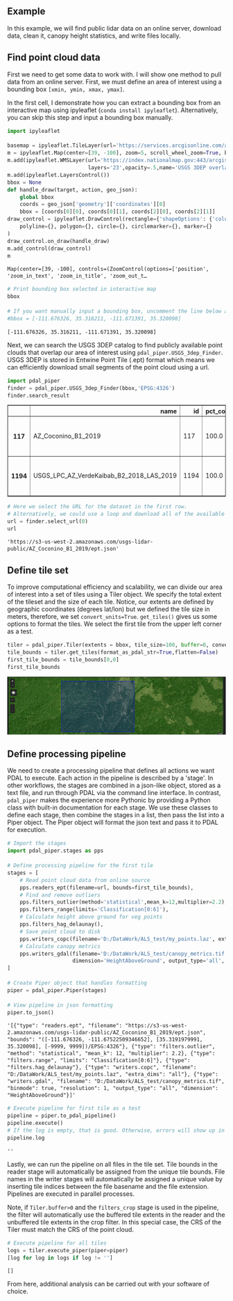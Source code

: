 ## Example

In this example, we will find public lidar data on an online server, download data, clean it, canopy height statistics, and write files locally.

## Find point cloud data
First we need to get some data to work with. I will show one method to pull data from an online server. First, we must define an area of interest using a bounding box `[xmin, ymin, xmax, ymax]`. 

In the first cell, I demonstrate how you can extract a bounding box from an interactive map using ipyleaflet (`conda install ipyleaflet`). Alternatively, you can skip this step and input a bounding box manually.


```python
import ipyleaflet

basemap = ipyleaflet.TileLayer(url='https://services.arcgisonline.com/arcgis/rest/services/World_Imagery/MapServer/tile/{z}/{y}/{x}')
m = ipyleaflet.Map(center=[39, -100], zoom=5, scroll_wheel_zoom=True, basemap=basemap)
m.add(ipyleaflet.WMSLayer(url='https://index.nationalmap.gov:443/arcgis/services/3DEPElevationIndex/MapServer/WmsServer?',
                          layers='23',opacity=.5,name='USGS 3DEP overlay'))
m.add(ipyleaflet.LayersControl())
bbox = None
def handle_draw(target, action, geo_json):
    global bbox
    coords = geo_json['geometry']['coordinates'][0]
    bbox = [coords[0][0], coords[0][1], coords[2][0], coords[2][1]]
draw_control = ipyleaflet.DrawControl(rectangle={'shapeOptions': {'color': '#0000FF'}},
    polyline={}, polygon={}, circle={}, circlemarker={}, marker={}
)
draw_control.on_draw(handle_draw)
m.add_control(draw_control)
m
```




    Map(center=[39, -100], controls=(ZoomControl(options=['position', 'zoom_in_text', 'zoom_in_title', 'zoom_out_t…




```python
# Print bounding box selected in interactive map
bbox

# If you want manually input a bounding box, uncomment the line below and edit the values
#bbox = [-111.676326, 35.316211, -111.671391, 35.320098]
```




    [-111.676326, 35.316211, -111.671391, 35.320098]



Next, we can search the USGS 3DEP catalog to find publicly available point clouds that overlap our area of interest using `pdal_piper.USGS_3dep_Finder`. USGS 3DEP is stored in Entwine Point Tile (.ept) format which means we can efficiently download small segments of the point cloud using a url.


```python
import pdal_piper
finder = pdal_piper.USGS_3dep_Finder(bbox,'EPSG:4326')
finder.search_result
```




<div>
<style scoped>
    .dataframe tbody tr th:only-of-type {
        vertical-align: middle;
    }

    .dataframe tbody tr th {
        vertical-align: top;
    }

    .dataframe thead th {
        text-align: right;
    }
</style>
<table border="1" class="dataframe">
  <thead>
    <tr style="text-align: right;">
      <th></th>
      <th>name</th>
      <th>id</th>
      <th>pct_coverage</th>
      <th>pts_per_m2</th>
      <th>count</th>
      <th>total_area_ha</th>
      <th>url</th>
      <th>geometry</th>
    </tr>
  </thead>
  <tbody>
    <tr>
      <th>117</th>
      <td>AZ_Coconino_B1_2019</td>
      <td>117</td>
      <td>100.0</td>
      <td>15.372670</td>
      <td>55223690056</td>
      <td>359232.920560</td>
      <td>https://s3-us-west-2.amazonaws.com/usgs-lidar-...</td>
      <td>POLYGON ((-111.67633 35.3201, -111.67139 35.32...</td>
    </tr>
    <tr>
      <th>1194</th>
      <td>USGS_LPC_AZ_VerdeKaibab_B2_2018_LAS_2019</td>
      <td>1194</td>
      <td>100.0</td>
      <td>5.324541</td>
      <td>35728383864</td>
      <td>671013.439139</td>
      <td>https://s3-us-west-2.amazonaws.com/usgs-lidar-...</td>
      <td>POLYGON ((-111.67633 35.3201, -111.67139 35.32...</td>
    </tr>
  </tbody>
</table>
</div>




```python
# Here we select the URL for the dataset in the first row. 
# Alternatively, we could use a loop and download all of the available datasets.
url = finder.select_url(0)
url
```




    'https://s3-us-west-2.amazonaws.com/usgs-lidar-public/AZ_Coconino_B1_2019/ept.json'



## Define tile set
To improve computational efficiency and scalability, we can divide our area of interest into a set of tiles using a Tiler object. We specify the total extent of the tileset and the size of each tile. Notice, our extents are defined by geographic coordinates (degrees lat/lon) but we defined the tile size in meters, therefore, we set `convert_units=True`. `get_tiles()` gives us some options to format the tiles. We select the first tile from the upper left corner as a test.


```python
tiler = pdal_piper.Tiler(extents = bbox, tile_size=100, buffer=0, convert_units=True, crs='EPSG:4326')
tile_bounds = tiler.get_tiles(format_as_pdal_str=True,flatten=False)
first_tile_bounds = tile_bounds[0,0]
first_tile_bounds
```


![Interactive Map Example](example_interactive_map.png)



## Define processing pipeline
We need to create a processing pipeline that defines all actions we want PDAL to execute. Each action in the pipeline is described by a 'stage'. In other workflows, the stages are combined in a json-like object, stored as a text file, and run through PDAL via the command line interface. In contrast, `pdal_piper` makes the experience more Pythonic by providing a Python class with built-in documentation for each stage. We use these classes to define each stage, then combine the stages in a list, then pass the list into a Piper object. The Piper object will format the json text and pass it to PDAL for execution. 


```python
# Import the stages
import pdal_piper.stages as pps

# Define processing pipeline for the first tile
stages = [
    # Read point cloud data from online source
    pps.readers_ept(filename=url, bounds=first_tile_bounds),
    # Find and remove outliers
    pps.filters_outlier(method='statistical',mean_k=12,multiplier=2.2),
    pps.filters_range(limits='Classification[0:6]'),
    # Calculate height above ground for veg points
    pps.filters_hag_delaunay(),
    # Save point cloud to disk
    pps.writers_copc(filename='D:/DataWork/ALS_test/my_points.laz', extra_dims='all'),
    # Calculate canopy metrics
    pps.writers_gdal(filename='D:/DataWork/ALS_test/canopy_metrics.tif', resolution=1, 
                     dimension='HeightAboveGround', output_type='all', binmode=True)    
]

# Create Piper object that handles formatting
piper = pdal_piper.Piper(stages)

# View pipeline in json formatting
piper.to_json()
```




    '[{"type": "readers.ept", "filename": "https://s3-us-west-2.amazonaws.com/usgs-lidar-public/AZ_Coconino_B1_2019/ept.json", "bounds": "([-111.676326, -111.67522509346652], [35.3191979991, 35.320098], [-9999, 9999])/EPSG:4326"}, {"type": "filters.outlier", "method": "statistical", "mean_k": 12, "multiplier": 2.2}, {"type": "filters.range", "limits": "Classification[0:6]"}, {"type": "filters.hag_delaunay"}, {"type": "writers.copc", "filename": "D:/DataWork/ALS_test/my_points.laz", "extra_dims": "all"}, {"type": "writers.gdal", "filename": "D:/DataWork/ALS_test/canopy_metrics.tif", "binmode": true, "resolution": 1, "output_type": "all", "dimension": "HeightAboveGround"}]'




```python
# Execute pipeline for first tile as a test
pipeline = piper.to_pdal_pipeline() 
pipeline.execute()
# If the log is empty, that is good. Otherwise, errors will show up in the log.
pipeline.log
```




    ''



Lastly, we can run the pipeline on all files in the tile set. Tile bounds in the reader stage will automatically be assigned from the unique tile bounds. File names in the writer stages will automatically be assigned a unique value by inserting tile indices between the file basename and the file extension. Pipelines are executed in parallel processes.

Note, if `Tiler.buffer>0` and the `filters_crop` stage is used in the pipeline, the filter will automatically use the buffered tile extents in the reader and the unbuffered tile extents in the crop filter. In this special case, the CRS of the Tiler must match the CRS of the point cloud.


```python
# Execute pipeline for all tiles
logs = tiler.execute_piper(piper=piper)
[log for log in logs if log != '']
```




    []



From here, additional analysis can be carried out with your software of choice.
